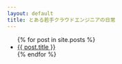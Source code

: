 ```yaml
---
layout: default
title: とある若手クラウドエンジニアの日常
---
```

<ul>
  {% for post in site.posts %}
    <li>
      <a href="{{ post.url | relative_url }}">{{ post.title }}</a>
    </li>
  {% endfor %}
</ul>
